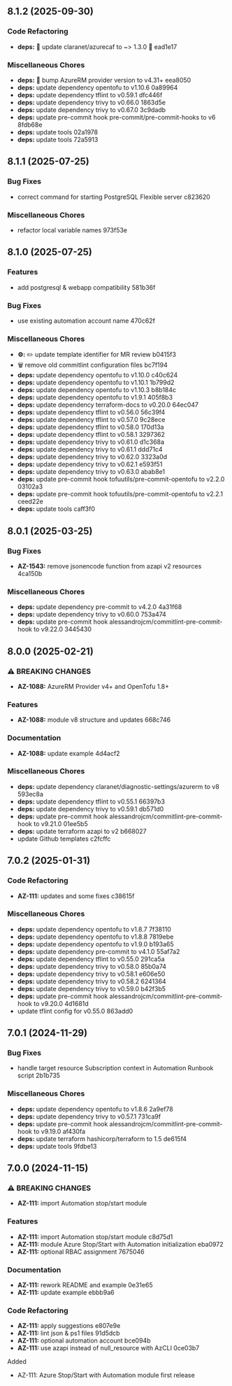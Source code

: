 ## 8.1.2 (2025-09-30)

### Code Refactoring

* **deps:** 🔗 update claranet/azurecaf to ~> 1.3.0 🔧 ead1e17

### Miscellaneous Chores

* **deps:** 🔗 bump AzureRM provider version to v4.31+ eea8050
* **deps:** update dependency opentofu to v1.10.6 0a89964
* **deps:** update dependency tflint to v0.59.1 dfc446f
* **deps:** update dependency trivy to v0.66.0 1863d5e
* **deps:** update dependency trivy to v0.67.0 3c9dadb
* **deps:** update pre-commit hook pre-commit/pre-commit-hooks to v6 8fdb68e
* **deps:** update tools 02a1978
* **deps:** update tools 72a5913

## 8.1.1 (2025-07-25)

### Bug Fixes

* correct command for starting PostgreSQL Flexible server c823620

### Miscellaneous Chores

* refactor local variable names 973f53e

## 8.1.0 (2025-07-25)

### Features

* add postgresql & webapp compatibility 581b36f

### Bug Fixes

* use existing automation account name 470c62f

### Miscellaneous Chores

* **⚙️:** ✏️ update template identifier for MR review b0415f3
* 🗑️ remove old commitlint configuration files bc7f194
* **deps:** update dependency opentofu to v1.10.0 c40c624
* **deps:** update dependency opentofu to v1.10.1 1b799d2
* **deps:** update dependency opentofu to v1.10.3 b8b184c
* **deps:** update dependency opentofu to v1.9.1 405f8b3
* **deps:** update dependency terraform-docs to v0.20.0 64ec047
* **deps:** update dependency tflint to v0.56.0 56c39f4
* **deps:** update dependency tflint to v0.57.0 9c28ece
* **deps:** update dependency tflint to v0.58.0 170d13a
* **deps:** update dependency tflint to v0.58.1 3297362
* **deps:** update dependency trivy to v0.61.0 d1c368a
* **deps:** update dependency trivy to v0.61.1 ddd71c4
* **deps:** update dependency trivy to v0.62.0 3323a0d
* **deps:** update dependency trivy to v0.62.1 e593f51
* **deps:** update dependency trivy to v0.63.0 abab8e1
* **deps:** update pre-commit hook tofuutils/pre-commit-opentofu to v2.2.0 03102a3
* **deps:** update pre-commit hook tofuutils/pre-commit-opentofu to v2.2.1 ceed22e
* **deps:** update tools caff3f0

## 8.0.1 (2025-03-25)

### Bug Fixes

* **AZ-1543:** remove jsonencode function from azapi v2 resources 4ca150b

### Miscellaneous Chores

* **deps:** update dependency pre-commit to v4.2.0 4a31f68
* **deps:** update dependency trivy to v0.60.0 753a474
* **deps:** update pre-commit hook alessandrojcm/commitlint-pre-commit-hook to v9.22.0 3445430

## 8.0.0 (2025-02-21)

### ⚠ BREAKING CHANGES

* **AZ-1088:** AzureRM Provider v4+ and OpenTofu 1.8+

### Features

* **AZ-1088:** module v8 structure and updates 668c746

### Documentation

* **AZ-1088:** update example 4d4acf2

### Miscellaneous Chores

* **deps:** update dependency claranet/diagnostic-settings/azurerm to v8 593ec8a
* **deps:** update dependency tflint to v0.55.1 66397b3
* **deps:** update dependency trivy to v0.59.1 db571d0
* **deps:** update pre-commit hook alessandrojcm/commitlint-pre-commit-hook to v9.21.0 01ee5b5
* **deps:** update terraform azapi to v2 b668027
* update Github templates c2fcffc

## 7.0.2 (2025-01-31)

### Code Refactoring

* **AZ-111:** updates and some fixes c38615f

### Miscellaneous Chores

* **deps:** update dependency opentofu to v1.8.7 7f38110
* **deps:** update dependency opentofu to v1.8.8 7819ebe
* **deps:** update dependency opentofu to v1.9.0 b193a65
* **deps:** update dependency pre-commit to v4.1.0 55af7a2
* **deps:** update dependency tflint to v0.55.0 291ca5a
* **deps:** update dependency trivy to v0.58.0 85b0a74
* **deps:** update dependency trivy to v0.58.1 e606e50
* **deps:** update dependency trivy to v0.58.2 6241364
* **deps:** update dependency trivy to v0.59.0 b42f3b5
* **deps:** update pre-commit hook alessandrojcm/commitlint-pre-commit-hook to v9.20.0 4d1681d
* update tflint config for v0.55.0 863add0

## 7.0.1 (2024-11-29)

### Bug Fixes

* handle target resource Subscription context in Automation Runbook script 2b1b735

### Miscellaneous Chores

* **deps:** update dependency opentofu to v1.8.6 2a9ef78
* **deps:** update dependency trivy to v0.57.1 731ca9f
* **deps:** update pre-commit hook alessandrojcm/commitlint-pre-commit-hook to v9.19.0 af430fa
* **deps:** update terraform hashicorp/terraform to 1.5 de615f4
* **deps:** update tools 9fdbe13

## 7.0.0 (2024-11-15)

### ⚠ BREAKING CHANGES

* **AZ-111:** import Automation stop/start module

### Features

* **AZ-111:** import Automation stop/start module c8d75d1
* **AZ-111:** module Azure Stop/Start with Automation initialization eba0972
* **AZ-111:** optional RBAC assignment 7675046

### Documentation

* **AZ-111:** rework README and example 0e31e65
* **AZ-111:** update example ebbb9a6

### Code Refactoring

* **AZ-111:** apply suggestions e807e9e
* **AZ-111:** lint json & ps1 files 91d5dcb
* **AZ-111:** optional automation account bce094b
* **AZ-111:** use azapi instead of null_resource with AzCLI 0ce03b7

Added
  * AZ-111: Azure Stop/Start with Automation module first release
